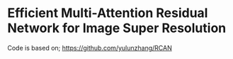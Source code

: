# Efficient Multi-Attention Residual Network for Image Super Resolution
Code is based on; https://github.com/yulunzhang/RCAN
